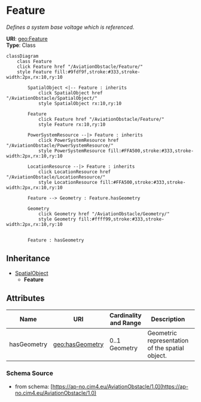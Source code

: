 # Feature

_Defines a system base voltage which is referenced._

**URI**: [geo:Feature](http://www.opengis.net/ont/geosparql#Feature)<br />
**Type**: Class

```mermaid
classDiagram
    class Feature
    click Feature href "/AviationObstacle/Feature/"
    style Feature fill:#9fdf9f,stroke:#333,stroke-width:2px,rx:10,ry:10

        SpatialObject <|-- Feature : inherits
            click SpatialObject href "/AviationObstacle/SpatialObject/"
            style SpatialObject rx:10,ry:10

        Feature
            click Feature href "/AviationObstacle/Feature/"
            style Feature rx:10,ry:10

        PowerSystemResource --|> Feature : inherits
            click PowerSystemResource href "/AviationObstacle/PowerSystemResource/"
            style PowerSystemResource fill:#FFA500,stroke:#333,stroke-width:2px,rx:10,ry:10

        LocationResource --|> Feature : inherits
            click LocationResource href "/AviationObstacle/LocationResource/"
            style LocationResource fill:#FFA500,stroke:#333,stroke-width:2px,rx:10,ry:10

        Feature --> Geometry : Feature.hasGeometry

        Geometry
            click Geometry href "/AviationObstacle/Geometry/"
            style Geometry fill:#ffff99,stroke:#333,stroke-width:2px,rx:10,ry:10


        Feature : hasGeometry
```

## Inheritance
* [SpatialObject](SpatialObject.md)
    * **Feature**

## Attributes
| Name | URI | Cardinality and Range | Description | Inheritance |
| ---  | --- | --- | --- | --- |
| hasGeometry | [geo:hasGeometry](http://www.opengis.net/ont/geosparql#hasGeometry) | 0..1 Geometry | Geometric representation of the spatial object. | direct |

### Schema Source
* from schema: [https://ap-no.cim4.eu/AviationObstacle/1.0](https://ap-no.cim4.eu/AviationObstacle/1.0)
